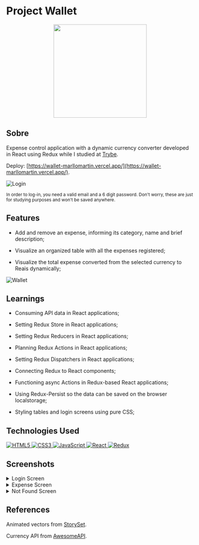 
# Project Wallet
<div align="center">
<img src=https://i.imgur.com/l1nbqw8.png width="250px">
</div>

## Sobre
Expense control application with a dynamic currency converter developed in React using Redux while I studied at [Trybe](https://www.betrybe.com/).

Deploy: [https://wallet-marllomartin.vercel.app/](https://wallet-marllomartin.vercel.app/).

![Login](https://github.com/marllomartin/wallet/blob/master/public/login.gif)

<sup>In order to log-in, you need a valid email and a 6 digit password. Don't worry, these are just for studying purposes and won't be saved anywhere.</sup>


## Features

  - Add and remove an expense, informing its category, name and brief description;

  - Visualize an organized table with all the expenses registered;
  
  - Visualize the total expense converted from the selected currency to Reais dynamically;

![Wallet](https://github.com/marllomartin/wallet/blob/master/public/wallet.gif)

## Learnings

  * Consuming API data in React applications;
  
  * Setting Redux Store in React applications;

  * Setting Redux Reducers in React applications;
  
  * Planning Redux Actions in React applications;
  
  * Setting Redux Dispatchers in React applications;
  
  * Connecting Redux to React components;
  
  * Functioning async Actions in Redux-based React applications;
  
  * Using Redux-Persist so the data can be saved on the browser localstorage;

  * Styling tables and login screens using pure CSS;

## Technologies Used

<a href="https://www.w3schools.com/html/">
<img 
     src="https://img.shields.io/badge/html5-E34F26?style=for-the-badge&logo=html5&logoColor=fff&logoWidth=25"
     alt="HTML5"
/>
</a>
<a href="https://www.w3schools.com/css/">
<img
     src="https://img.shields.io/badge/css3-1572B6?style=for-the-badge&logo=css3&logoColor=fff&logoWidth=25"
     alt="CSS3"
/>   
</a>
<a href="https://javascript.com/">
<img 
    src="https://img.shields.io/badge/javascript-F0DB4F?style=for-the-badge&logo=javascript&logoColor=323330&logoWidth=25"
    alt="JavaScript"
/>
</a>
<a href="https://reactjs.org/">
<img 
    src="https://img.shields.io/badge/react-282C34?style=for-the-badge&logo=react&logoColor=69DAFB&logoWidth=25"
    alt="React"
    href="https://reactjs.org/" 
/>
</a>
<a href="https://reduxjs.org/">
<img 
    src="https://img.shields.io/badge/redux-764ABC?style=for-the-badge&logo=redux&logoColor=fff&logoWidth=20"
    alt="Redux"
/>
</a>
</div>

## Screenshots

<details>
 <summary>Login Screen</summary>
 <img src=https://i.imgur.com/A6gcnyP.png width="800px" >
</details>

<details>
 <summary>Expense Screen</summary>
 <img src=https://i.imgur.com/vfTn4uQ.png width="800px" >
</details>

<details>
  <summary>Not Found Screen</summary>
  <img src=https://i.imgur.com/dTcuSHP.png width="800px">
</details>

## References

Animated vectors from [StorySet](https://storyset.com/).

Currency API from [AwesomeAPI](https://docs.awesomeapi.com.br/api-de-moedas).
